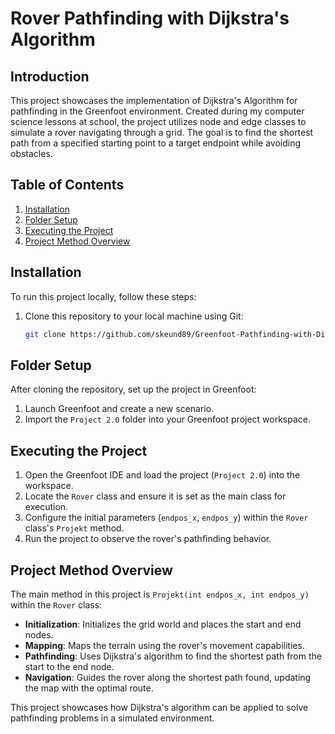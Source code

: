 # Rover Pathfinding with Dijkstra's Algorithm

## Introduction
This project showcases the implementation of Dijkstra's Algorithm for pathfinding in the Greenfoot environment. Created during my computer science lessons at school, the project utilizes node and edge classes to simulate a rover navigating through a grid. The goal is to find the shortest path from a specified starting point to a target endpoint while avoiding obstacles.

## Table of Contents
1. [Installation](#installation)
2. [Folder Setup](#folder-setup)
3. [Executing the Project](#executing-the-project)
4. [Project Method Overview](#project-method-overview)

## Installation
To run this project locally, follow these steps:
1. Clone this repository to your local machine using Git:
   ```bash
   git clone https://github.com/skeund89/Greenfoot-Pathfinding-with-Dijkstras-Algorithm.git
   ```

## Folder Setup
After cloning the repository, set up the project in Greenfoot:
1. Launch Greenfoot and create a new scenario.
2. Import the `Project 2.0` folder into your Greenfoot project workspace.

## Executing the Project
1. Open the Greenfoot IDE and load the project (`Project 2.0`) into the workspace.
2. Locate the `Rover` class and ensure it is set as the main class for execution.
3. Configure the initial parameters (`endpos_x`, `endpos_y`) within the `Rover` class's `Projekt` method.
4. Run the project to observe the rover's pathfinding behavior.

## Project Method Overview
The main method in this project is `Projekt(int endpos_x, int endpos_y)` within the `Rover` class:
- **Initialization**: Initializes the grid world and places the start and end nodes.
- **Mapping**: Maps the terrain using the rover's movement capabilities.
- **Pathfinding**: Uses Dijkstra's algorithm to find the shortest path from the start to the end node.
- **Navigation**: Guides the rover along the shortest path found, updating the map with the optimal route.

This project showcases how Dijkstra's algorithm can be applied to solve pathfinding problems in a simulated environment.